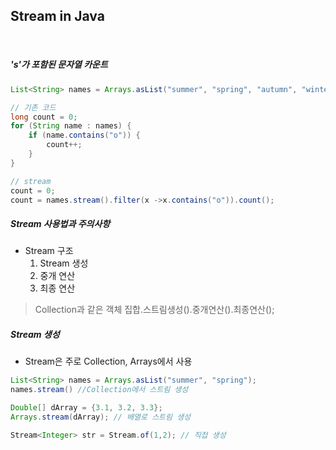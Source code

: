 ## Stream in Java

<br>

##### 's'가 포함된 문자열 카운트
```java
List<String> names = Arrays.asList("summer", "spring", "autumn", "winter");

// 기존 코드
long count = 0;
for (String name : names) {
    if (name.contains("o")) {
        count++;
    } 
}

// stream
count = 0;
count = names.stream().filter(x ->x.contains("o")).count();
```

##### Stream 사용법과 주의사항
- Stream 구조
    1. Stream 생성
    2. 중개 연산
    3. 최종 연산  
> Collection과 같은 객체 집합.스트림생성().중개연산().최종연산();


##### Stream 생성
- Stream은 주로 Collection, Arrays에서 사용  
```java
List<String> names = Arrays.asList("summer", "spring");
names.stream() //Collection에서 스트림 생성

Double[] dArray = {3.1, 3.2, 3.3};
Arrays.stream(dArray); // 배열로 스트림 생성

Stream<Integer> str = Stream.of(1,2); // 직접 생성
```

